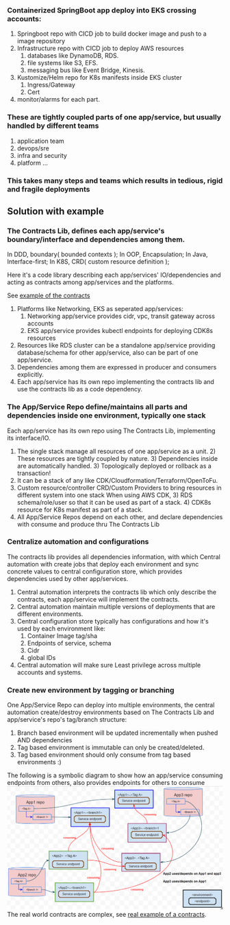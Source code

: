 
### Containerized SpringBoot app deploy into EKS crossing accounts:

1) Springboot repo with CICD job to build docker image and push to a image repository
2) Infrastructure repo with CICD job to deploy AWS resources
   1) databases like DynamoDB, RDS.
   2) file systems like S3, EFS.
   3) messaging bus like Event Bridge, Kinesis.
3) Kustomize/Helm repo for K8s manifests inside EKS cluster
   1) Ingress/Gateway
   2) Cert
3) monitor/alarms for each part.

### These are tightly coupled parts of one app/service, but usually handled by different teams

1) application team
2) devops/sre
3) infra and security
4) platform ...

### This takes many steps and teams which results in tedious, rigid and fragile deployments

## Solution with example

### The Contracts Lib, defines each app/service's boundary/interface and dependencies among them.

In DDD, boundary( bounded contexts );
In OOP, Encapsulation;
In Java, Interface-first;
In K8S, CRD( custom resource definition );

Here it's a code library describing each app/services' IO/dependencies and acting as contracts among app/services and
the platforms.

See [example of the contracts](https://github.com/ondemandenv/odmd-build-contracts)

1) Platforms like Networking, EKS as seperated app/services:
   1) Networking app/service provides cidr, vpc, transit gateway across accounts
   2) EKS app/service provides kubectl endpoints for deploying CDK8s resources
2) Resources like RDS cluster can be a standalone app/service providing database/schema for other app/service, also can
   be part of one app/service.
3) Dependencies among them are expressed in producer and consumers explicitly.
4) Each app/service has its own repo implementing the contracts lib and use the contracts lib as a code dependency.

### The App/Service Repo define/maintains all parts and dependencies inside one environment, typically one stack

Each app/service has its own repo using The Contracts Lib, implementing its interface/IO.

1) The single stack manage all resources of one app/service as a unit.
   2) These resources are tightly coupled by nature.
   3) Dependencies inside are automatically handled.
   3) Topologically deployed or rollback as a transaction!
2) It can be a stack of any like CDK/Cloudformation/Terraform/OpenToFu.
3) Custom resource/controller CRD/Custom Providers to bring resources in different system into one stack
   When using AWS CDK,
   3) RDS schema/role/user so that it can be used as part of a stack.
   4) CDK8s resource for K8s manifest as part of a stack.
3) All App/Service Repos depend on each other, and declare dependencies with consume and produce thru The Contracts Lib

### Centralize automation and configurations

The contracts lib provides all dependencies information, with which Central automation with create jobs
that deploy each environment and sync concrete values to central configuration store, which provides dependencies used
by other app/services.

1) Central automation interprets the contracts lib which only describe the contracts, each app/service will implement
   the contracts.
2) Central automation maintain multiple versions of deployments that are different environments.
2) Central configuration store typically has configurations and how it's used by each environment like:
   1) Container Image tag/sha
   2) Endpoints of service, schema
   3) Cidr
   4) global IDs
2) Central automation will make sure Least privilege across multiple accounts and systems.

### Create new environment by tagging or branching

One App/Service Repo can deploy into multiple environments, the central automation create/destroy environments
based on The Contracts Lib and app/service's repo's tag/branch structure:

1) Branch based environment will be updated incrementally when pushed AND dependencies
2) Tag based environment is immutable can only be created/deleted.
3) Tag based environment should only consume from tag based environments :)

The following is a symbolic diagram to show how an app/service consuming endpoints from others, also provides endpoints
for others to consume
![img_1.png](img_1.png)
The real world contracts are complex,
see [ real example of a contracts](https://github.com/ondemandenv/odmd-build-contracts).
